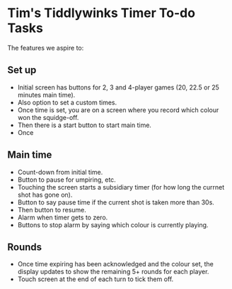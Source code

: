 # Tim's Tiddlywinks Timer To-do Tasks

The features we aspire to:

## Set up

* Initial screen has buttons for 2, 3 and 4-player games (20, 22.5 or 25 minutes main time).
* Also option to set a custom times.
* Once time is set, you are on a screen where you record which colour won the squidge-off.
* Then there is a start button to start main time.
* Once

## Main time

* Count-down from initial time.
* Button to pause for umpiring, etc.
* Touching the screen starts a subsidiary timer (for how long the currnet shot has gone on).
* Button to say pause time if the current shot is taken more than 30s.
* Then button to resume.
* Alarm when timer gets to zero.
* Buttons to stop alarm by saying which colour is currently playing.

## Rounds

* Once time expiring has been acknowledged and the colour set, the display updates to show the remaining 5+ rounds for each player.
* Touch screen at the end of each turn to tick them off.

